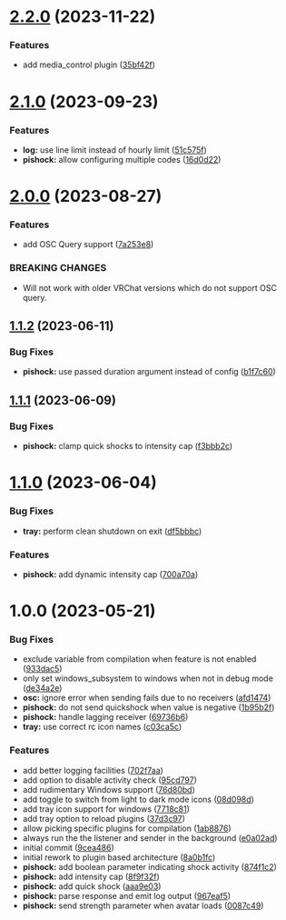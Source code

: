 # [2.2.0](https://github.com/DASPRiD/vrc-osc-manager/compare/v2.1.0...v2.2.0) (2023-11-22)


### Features

* add media_control plugin ([35bf42f](https://github.com/DASPRiD/vrc-osc-manager/commit/35bf42ff14175a773c2d02bb1a705d3b59ec7c0d))

# [2.1.0](https://github.com/DASPRiD/vrc-osc-manager/compare/v2.0.0...v2.1.0) (2023-09-23)


### Features

* **log:** use line limit instead of hourly limit ([51c575f](https://github.com/DASPRiD/vrc-osc-manager/commit/51c575f5ca834f8fad46b3a2fd71feedbf418ce5))
* **pishock:** allow configuring multiple codes ([16d0d22](https://github.com/DASPRiD/vrc-osc-manager/commit/16d0d22bb0cb0a4383312facbb34ed8637878934))

# [2.0.0](https://github.com/DASPRiD/vrc-osc-manager/compare/v1.1.2...v2.0.0) (2023-08-27)


### Features

* add OSC Query support ([7a253e8](https://github.com/DASPRiD/vrc-osc-manager/commit/7a253e834c1cdeba2bfa138e757c6e036fe470e0))


### BREAKING CHANGES

* Will not work with older VRChat versions which do not support OSC query.

## [1.1.2](https://github.com/DASPRiD/vrc-osc-manager/compare/v1.1.1...v1.1.2) (2023-06-11)


### Bug Fixes

* **pishock:** use passed duration argument instead of config ([b1f7c60](https://github.com/DASPRiD/vrc-osc-manager/commit/b1f7c608de6e6edbf9cce3a6a7f5400e51a91ac7))

## [1.1.1](https://github.com/DASPRiD/vrc-osc-manager/compare/v1.1.0...v1.1.1) (2023-06-09)


### Bug Fixes

* **pishock:** clamp quick shocks to intensity cap ([f3bbb2c](https://github.com/DASPRiD/vrc-osc-manager/commit/f3bbb2cc31d3ce3516ce715a11f7d4b71b469f06))

# [1.1.0](https://github.com/DASPRiD/vrc-osc-manager/compare/v1.0.0...v1.1.0) (2023-06-04)


### Bug Fixes

* **tray:** perform clean shutdown on exit ([df5bbbc](https://github.com/DASPRiD/vrc-osc-manager/commit/df5bbbc3669fa79149b4b2c3dff02ca3e45e0a4f))


### Features

* **pishock:** add dynamic intensity cap ([700a70a](https://github.com/DASPRiD/vrc-osc-manager/commit/700a70a160c55059b241f72948c3fc8112ea362a))

# 1.0.0 (2023-05-21)


### Bug Fixes

* exclude variable from compilation when feature is not enabled ([933dac5](https://github.com/DASPRiD/vrc-osc-manager/commit/933dac56b0b0cd38a7a779716fd4b24a83c1871f))
* only set windows_subsystem to windows when not in debug mode ([de34a2e](https://github.com/DASPRiD/vrc-osc-manager/commit/de34a2eb68ddbbff7308dce7635218ebed62c7dc))
* **osc:** ignore error when sending fails due to no receivers ([afd1474](https://github.com/DASPRiD/vrc-osc-manager/commit/afd14742cc79ca4335910141a96f98c0cbfadc62))
* **pishock:** do not send quickshock when value is negative ([1b95b2f](https://github.com/DASPRiD/vrc-osc-manager/commit/1b95b2f9de50ded38204fb7e70d1cfb08eee8764))
* **pishock:** handle lagging receiver ([69736b6](https://github.com/DASPRiD/vrc-osc-manager/commit/69736b6eb53280363e6a9265c6be259d2fc8f51e))
* **tray:** use correct rc icon names ([c03ca5c](https://github.com/DASPRiD/vrc-osc-manager/commit/c03ca5cd13f25c1e042d4c11a3b361c5e6e14fec))


### Features

* add better logging facilities ([702f7aa](https://github.com/DASPRiD/vrc-osc-manager/commit/702f7aacc44755ad3bbe2ff7b6f3d0b74a5b9b39))
* add option to disable activity check ([95cd797](https://github.com/DASPRiD/vrc-osc-manager/commit/95cd797bce63ecbebb042b8568a6e8c876c08f7d))
* add rudimentary Windows support ([76d80bd](https://github.com/DASPRiD/vrc-osc-manager/commit/76d80bdeb5f6106a6ad23d5c68b0f68443d0ca09))
* add toggle to switch from light to dark mode icons ([08d098d](https://github.com/DASPRiD/vrc-osc-manager/commit/08d098dc0126335a2f964ad6bcac79c503034b8c))
* add tray icon support for windows ([7718c81](https://github.com/DASPRiD/vrc-osc-manager/commit/7718c81ec7134607431130bb7bdd0b0d5e4fb40c))
* add tray option to reload plugins ([37d3c97](https://github.com/DASPRiD/vrc-osc-manager/commit/37d3c973d45c1487c6b3b7704c534b0ce0172c66))
* allow picking specific plugins for compilation ([1ab8876](https://github.com/DASPRiD/vrc-osc-manager/commit/1ab88768ac7bd42e70ab7b76bc38ce77f29305c3))
* always run the the listener and sender in the background ([e0a02ad](https://github.com/DASPRiD/vrc-osc-manager/commit/e0a02ad26379fd3d98756656dc2b530662292416))
* initial commit ([9cea486](https://github.com/DASPRiD/vrc-osc-manager/commit/9cea486f6c749a0135afe8b3dac8514425320015))
* initial rework to plugin based architecture ([8a0b1fc](https://github.com/DASPRiD/vrc-osc-manager/commit/8a0b1fc99f79775176eda0f6ed247a3d90ab6fd2))
* **pishock:** add boolean parameter indicating shock activity ([874f1c2](https://github.com/DASPRiD/vrc-osc-manager/commit/874f1c2e7743558eb01bf3d82e6cd679a07b2ea2))
* **pishock:** add intensity cap ([8f9f32f](https://github.com/DASPRiD/vrc-osc-manager/commit/8f9f32fccef1ffaa4da7f6c2389934f16d141297))
* **pishock:** add quick shock ([aaa9e03](https://github.com/DASPRiD/vrc-osc-manager/commit/aaa9e030caa1193a8f73e16747e4ce5d2c7ee2cb))
* **pishock:** parse response and emit log output ([967eaf5](https://github.com/DASPRiD/vrc-osc-manager/commit/967eaf5cb9477e0e170a25071116354aed92ab53))
* **pishock:** send strength parameter when avatar loads ([0087c49](https://github.com/DASPRiD/vrc-osc-manager/commit/0087c4910ae6c5c23d92dc7f80b3e3e728cfc09b))
